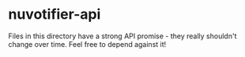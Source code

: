 # nuvotifier-api

Files in this directory have a strong API promise - they really shouldn't
change over time. Feel free to depend against it!
